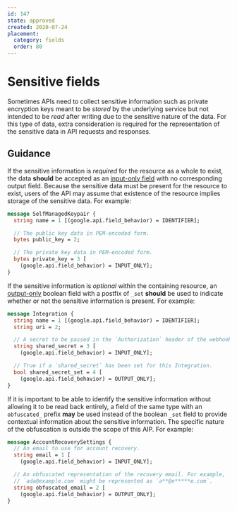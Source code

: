 ```yaml
---
id: 147
state: approved
created: 2020-07-24
placement:
  category: fields
  order: 80
---
```


# Sensitive fields

Sometimes APIs need to collect sensitive information such as private encryption
keys meant to be _stored_ by the underlying service but not intended to be
_read_ after writing due to the sensitive nature of the data. For this type of
data, extra consideration is required for the representation of the sensitive
data in API requests and responses.

## Guidance

If the sensitive information is _required_ for the resource as a whole to
exist, the data **should** be accepted as an [input-only field][input-only]
with no corresponding output field. Because the sensitive data must be present
for the resource to exist, users of the API may assume that existence of the
resource implies storage of the sensitive data. For example:

```proto
message SelfManagedKeypair {
  string name = 1 [(google.api.field_behavior) = IDENTIFIER];

  // The public key data in PEM-encoded form.
  bytes public_key = 2;

  // The private key data in PEM-encoded form.
  bytes private_key = 3 [
    (google.api.field_behavior) = INPUT_ONLY];
}
```

If the sensitive information is _optional_ within the containing resource, an
[output-only][] boolean field with a postfix of `_set` **should** be used to
indicate whether or not the sensitive information is present. For example:

```proto
message Integration {
  string name = 1 [(google.api.field_behavior) = IDENTIFIER];
  string uri = 2;

  // A secret to be passed in the `Authorization` header of the webhook.
  string shared_secret = 3 [
    (google.api.field_behavior) = INPUT_ONLY];

  // True if a `shared_secret` has been set for this Integration.
  bool shared_secret_set = 4 [
    (google.api.field_behavior) = OUTPUT_ONLY];
}
```

If it is important to be able to identify the sensitive information without
allowing it to be read back entirely, a field of the same type with an
`obfuscated_` prefix **may** be used instead of the boolean `_set` field to
provide contextual information about the sensitive information. The specific
nature of the obfuscation is outside the scope of this AIP. For example:

```proto
message AccountRecoverySettings {
  // An email to use for account recovery.
  string email = 1 [
    (google.api.field_behavior) = INPUT_ONLY];

  // An obfuscated representation of the recovery email. For example,
  // `ada@example.com` might be represented as `a**@e*****e.com`.
  string obfuscated_email = 2 [
    (google.api.field_behavior) = OUTPUT_ONLY];
}
```

<!-- prettier-ignore-start -->
[input-only]: ./0203.md#input-only
[output-only]: ./0203.md#output-only
<!-- prettier-ignore-end -->

